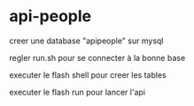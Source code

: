 # api-people


creer une database "apipeople" sur mysql

regler run.sh pour se connecter à la bonne base

executer le flash shell pour creer les tables

executer le flash run pour lancer l'api